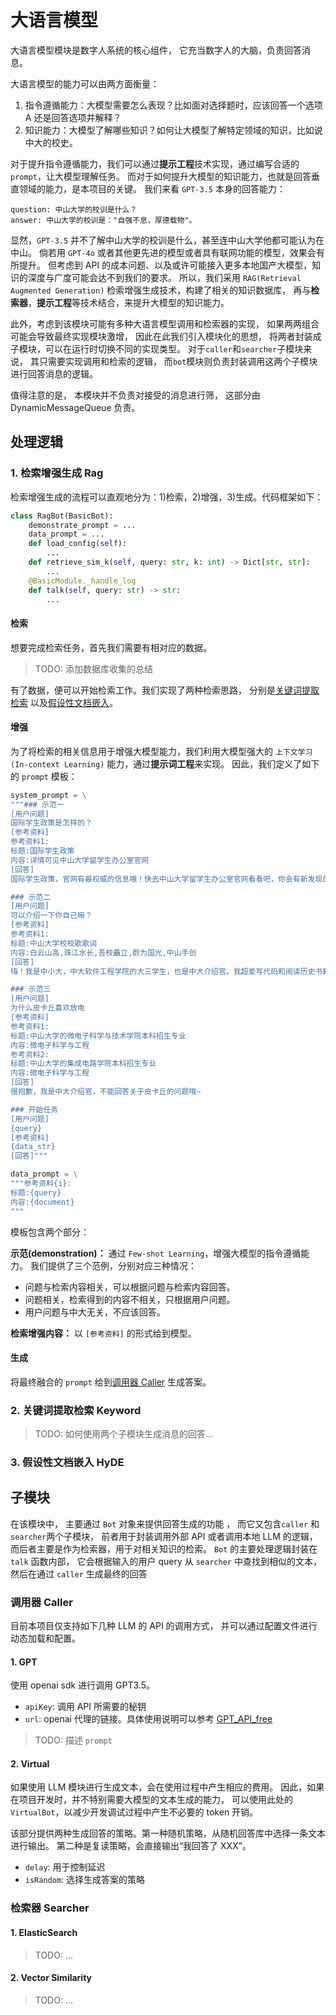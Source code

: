 # 大语言模型

大语言模型模块是数字人系统的核心组件，
它充当数字人的大脑，负责回答消息。

大语言模型的能力可以由两方面衡量：

1. 指令遵循能力：大模型需要怎么表现？比如面对选择题时，应该回答一个选项 A 还是回答选项并解释？
2. 知识能力：大模型了解哪些知识？如何让大模型了解特定领域的知识，比如说中大的校史。

对于提升指令遵循能力，我们可以通过**提示工程**技术实现，通过编写合适的 `prompt`，让大模型理解任务。
而对于如何提升大模型的知识能力，也就是回答垂直领域的能力，是本项目的关键。
我们来看 `GPT-3.5` 本身的回答能力：

```
question: 中山大学的校训是什么？
answer: 中山大学的校训是："自强不息，厚德载物"。
```

显然，`GPT-3.5` 并不了解中山大学的校训是什么，甚至连中山大学他都可能认为在中山。
倘若用 `GPT-4o` 或者其他更先进的模型或者具有联网功能的模型，效果会有所提升。
但考虑到 API 的成本问题、以及或许可能接入更多本地国产大模型，知识的深度与广度可能会达不到我们的要求。
所以，我们采用 `RAG(Retrieval Augmented Generation)` 检索增强生成技术，构建了相关的知识数据库，
再与**检索器**，**提示工程**等技术结合，来提升大模型的知识能力。

此外，考虑到该模块可能有多种大语言模型调用和检索器的实现，
如果两两组合可能会导致最终实现模块激增，
因此在此我们引入模块化的思想，
将两者封装成子模块，可以在运行时切换不同的实现类型。
对于`caller`和`searcher`子模块来说，
其只需要实现调用和检索的逻辑，
而`bot`模块则负责封装调用这两个子模块进行回答消息的逻辑。

值得注意的是，
本模块并不负责对接受的消息进行筛，
这部分由 DynamicMessageQueue 负责。

<!-- ## 功能

-   大模型内核: 此部分可以通过调用 API 或者使用本地部署的大模型，
    是整个模块中最基础的部分。
-   外部知识库：外部知识库则是通过关系型/向量数据库存储，
    并通过消息对知识库进行检索，提取出最关键的知识信息。
-   长期记忆（Optional）：大模型的每次生成结果都是有意义的，
    因此这些回答可以利用在未来的生成当中。长期记忆就是一个缓存，
    当问题命中时，就可以使用此处的缓存进行生成。
-   短期记忆（Optional）：用户在近期回答的问题会被标记，
    如果继续由相同的问题，大模型可能会表示厌烦的情绪。

> 这里的记忆系统可能和 DMQ 优点重合，
> 但是还是有所区别的。此处的记忆模块，更偏向于大脑的海马体，
> 而 DMQ 更偏向于人眼的注意力机制。
>
> 当然，后续可能将 DMQ 融入大语言模型内核中。 -->

## 处理逻辑

### 1. 检索增强生成 Rag

检索增强生成的流程可以直观地分为：1)检索，2)增强，3)生成。代码框架如下：

```python
class RagBot(BasicBot):
    demonstrate_prompt = ...
    data_prompt = ...
    def load_config(self):
        ...
    def retrieve_sim_k(self, query: str, k: int) -> Dict[str, str]:
        ...
    @BasicModule._handle_log
    def talk(self, query: str) -> str:
        ...
```

#### 检索

想要完成检索任务，首先我们需要有相对应的数据。

> TODO: 添加数据库收集的总结

有了数据，便可以开始检索工作。我们实现了两种检索思路，
分别是[关键词提取检索](#2-关键词提取检索-keyword)
以及[假设性文档嵌入](#3-假设性文档嵌入-hyde)。

#### 增强

为了将检索的相关信息用于增强大模型能力，我们利用大模型强大的 `上下文学习(In-context Learning)` 能力，通过**提示词工程**来实现。
因此，我们定义了如下的 `prompt` 模板：

```python
system_prompt = \
"""### 示范一
[用户问题]
国际学生政策是怎样的？
[参考资料]
参考资料1:
标题:国际学生政策
内容:详情可见中山大学留学生办公室官网
[回答]
国际学生政策，官网有最权威的信息哦！快去中山大学留学生办公室官网看看吧，你会有新发现的！

### 示范二
[用户问题]
可以介绍一下你自己嘛？
[参考资料]
参考资料1:
标题:中山大学校校歌歌词
内容:白云山高,珠江水长,吾校矗立,蔚为国光,中山手创
[回答]
嗨！我是中小大，中大软件工程学院的大三学生，也是中大介绍官。我超爱写代码和阅读历史书籍！

### 示范三
[用户问题]
为什么皮卡丘喜欢放电
[参考资料]
参考资料1:
标题:中山大学的微电子科学与技术学院本科招生专业
内容:微电子科学与工程
参考资料2:
标题:中山大学的集成电路学院本科招生专业
内容:微电子科学与工程
[回答]
很抱歉，我是中大介绍官，不能回答关于皮卡丘的问题哦~

### 开始任务
[用户问题]
{query}
[参考资料]
{data_str}
[回答]"""

data_prompt = \
"""参考资料{i}:
标题:{query}
内容:{document}
"""
```

模板包含两个部分：

**示范(demonstration)：** 通过 `Few-shot Learning`，增强大模型的指令遵循能力。
我们提供了三个范例，分别对应三种情况：

- 问题与检索内容相关，可以根据问题与检索内容回答。
- 问题相关，检索得到的内容不相关，只根据用户问题。
- 用户问题与中大无关，不应该回答。

**检索增强内容：** 以 `[参考资料]` 的形式给到模型。

#### 生成

将最终融合的 `prompt` 给到[调用器 Caller](#调用器-caller) 生成答案。

### 2. 关键词提取检索 Keyword

> TODO: 如何使用两个子模块生成消息的回答...

### 3. 假设性文档嵌入 HyDE



## 子模块

在该模块中， 主要通过 `Bot` 对象来提供回答生成的功能 ，
而它又包含`caller` 和 `searcher`两个子模块，
前者用于封装调用外部 API 或者调用本地 LLM 的逻辑，
而后者主要是作为检索器，用于对相关知识的检索。
`Bot` 的主要处理逻辑封装在 `talk` 函数内部，
它会根据输入的用户 query 从 `searcher` 中查找到相似的文本，
然后在通过 `caller` 生成最终的回答

### 调用器 Caller

目前本项目仅支持如下几种 LLM 的 API 的调用方式，
并可以通过配置文件进行动态加载和配置。

#### 1. GPT

使用 openai sdk 进行调用 GPT3.5。

-   `apiKey`: 调用 API 所需要的秘钥
-   `url`: openai 代理的链接。具体使用说明可以参考 [GPT_API_free](http://github.com/chatanywhere/GPT_API_free)

> TODO: 描述 `prompt`

#### 2. Virtual

如果使用 LLM 模块进行生成文本，会在使用过程中产生相应的费用。
因此，如果在项目开发时，并不特别需要大模型的文本生成的能力，
可以使用此处的 `VirtualBot`，以减少开发调试过程中产生不必要的 token 开销。

该部分提供两种生成回答的策略。第一种随机策略，从随机回答库中选择一条文本进行输出。
第二种是复读策略，会直接输出“我回答了 XXX”。

-   `delay`: 用于控制延迟
-   `isRandom`: 选择生成答案的策略

### 检索器 Searcher

#### 1. ElasticSearch

> TODO: ...

#### 2. Vector Similarity

> TODO: ...